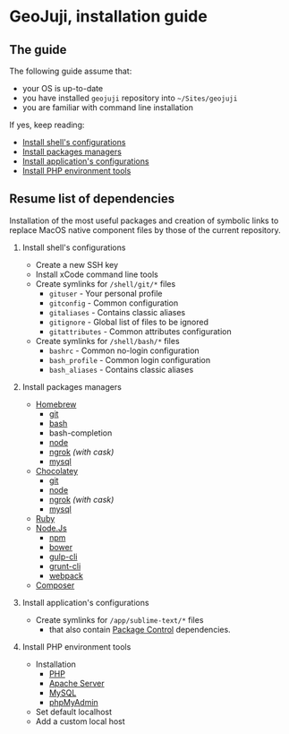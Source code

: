 # GeoJuji, installation guide


## The guide

The following guide assume that:
- your OS is up-to-date
- you have installed `geojuji` repository into `~/Sites/geojuji`
- you are familiar with command line installation


If yes, keep reading:
- [Install shell's configurations](./install-shell.md)
- [Install packages managers](./install-pkgs.md)
- [Install application's configurations](./install-app.md)
- [Install PHP environment tools](./install-envphp.md)



## Resume list of dependencies

Installation of the most useful packages and creation of symbolic links to replace MacOS native component files by those of the current repository.

1. Install shell's configurations
    - Create a new SSH key
    - Install xCode command line tools
    - Create symlinks for `/shell/git/*` files
        + `gituser` - Your personal profile
        + `gitconfig` - Common configuration
        + `gitaliases` - Contains classic aliases
        + `gitignore` - Global list of files to be ignored
        + `gitattributes` - Common attributes configuration
    - Create symlinks for `/shell/bash/*` files
        + `bashrc` - Common no-login configuration
        + `bash_profile` - Common login configuration
        + `bash_aliases` - Contains classic aliases

2. Install packages managers
    - [Homebrew](http://brew.sh/)
        + [git](http://git-scm.com/)
        + [bash](https://www.gnu.org/software/bash/)
        + bash-completion
        + [node](http://nodejs.org/)
        + [ngrok](https://ngrok.com/) *(with cask)*
        + [mysql](https://dev.mysql.com/doc/refman/5.7/en/)
    - [Chocolatey](https://chocolatey.org/)
        + [git](http://git-scm.com/)
        + [node](http://nodejs.org/)
        + [ngrok](https://ngrok.com/) *(with cask)*
        + [mysql](https://dev.mysql.com/doc/refman/5.7/en/)
    - [Ruby](https://www.ruby-lang.org/)
    - [Node.Js](http://nodejs.org/)
        + [npm](https://www.npmjs.com/)
        + [bower](https://bower.io/)
        + [gulp-cli](https://github.com/gulpjs/gulp-cli/)
        + [grunt-cli](https://gruntjs.com/)
        + [webpack](https://webpack.github.io/)
    - [Composer](https://getcomposer.org/)

3. Install application's configurations
    - Create symlinks for `/app/sublime-text/*` files
        + that also contain [Package Control](https://packagecontrol.io/) dependencies.

4. Install PHP environment tools
    - Installation
        + [PHP](http://php.net/)
        + [Apache Server](https://httpd.apache.org/)
        + [MySQL](https://www.mysql.com/)
        + [phpMyAdmin](https://www.phpmyadmin.net/)
    - Set default localhost
    - Add a custom local host

